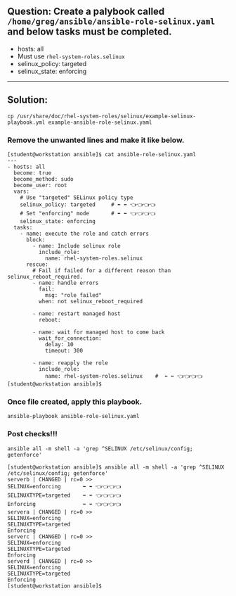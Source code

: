 ## Question: Create a palybook called `/home/greg/ansible/ansible-role-selinux.yaml` and below tasks must be completed.
- hosts: all 
- Must use `rhel-system-roles.selinux`
- selinux_policy: targeted
- selinux_state: enforcing
---



## Solution: 
```
cp /usr/share/doc/rhel-system-roles/selinux/example-selinux-playbook.yml example-ansible-role-selinux.yaml
```
### Remove the unwanted lines and make it like below.
```
[student@workstation ansible]$ cat ansible-role-selinux.yaml
---
- hosts: all
  become: true
  become_method: sudo
  become_user: root
  vars:
    # Use "targeted" SELinux policy type
    selinux_policy: targeted     # ⬅️ ⬅️ 👈👈👈👈 
    # Set "enforcing" mode       # ⬅️ ⬅️ 👈👈👈👈 
    selinux_state: enforcing
  tasks:
    - name: execute the role and catch errors
      block:
        - name: Include selinux role
          include_role:
            name: rhel-system-roles.selinux
      rescue:
        # Fail if failed for a different reason than selinux_reboot_required.
        - name: handle errors
          fail:
            msg: "role failed"
          when: not selinux_reboot_required

        - name: restart managed host
          reboot:

        - name: wait for managed host to come back
          wait_for_connection:
            delay: 10
            timeout: 300

        - name: reapply the role
          include_role:
            name: rhel-system-roles.selinux    #  ⬅️ ⬅️ 👈👈👈👈 
[student@workstation ansible]$
```

### Once file created, apply this playbook.
```
ansible-playbook ansible-role-selinux.yaml
```

### Post checks!!!
```
ansible all -m shell -a 'grep ^SELINUX /etc/selinux/config; getenforce'
```

```
[student@workstation ansible]$ ansible all -m shell -a 'grep ^SELINUX /etc/selinux/config; getenforce'
serverb | CHANGED | rc=0 >>
SELINUX=enforcing       ⬅️ ⬅️ 👈👈👈👈
SELINUXTYPE=targeted    ⬅️ ⬅️ 👈👈👈👈
Enforcing               ⬅️ ⬅️ 👈👈👈👈
servera | CHANGED | rc=0 >>
SELINUX=enforcing
SELINUXTYPE=targeted
Enforcing
serverc | CHANGED | rc=0 >>
SELINUX=enforcing
SELINUXTYPE=targeted
Enforcing
serverd | CHANGED | rc=0 >>
SELINUX=enforcing
SELINUXTYPE=targeted
Enforcing
[student@workstation ansible]$
```
